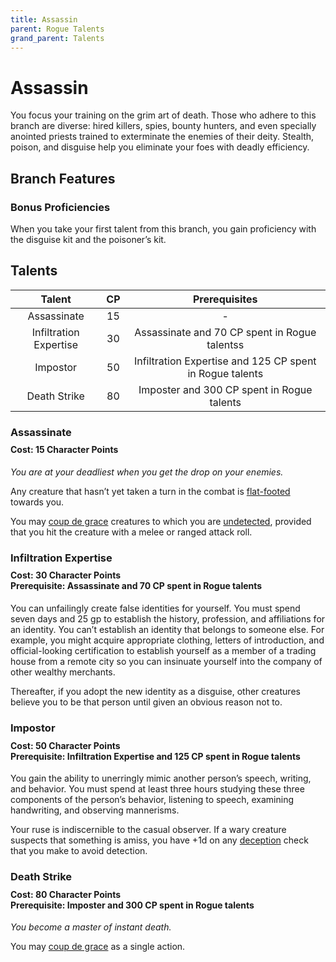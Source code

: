 ```yaml
---
title: Assassin
parent: Rogue Talents
grand_parent: Talents
---
```


# Assassin
You focus your training on the grim art of death. Those who adhere to this branch are diverse: hired killers, spies, bounty hunters, and even specially anointed priests trained to exterminate the enemies of their deity. Stealth, poison, and disguise help you eliminate your foes with deadly efficiency.

## Branch Features

### Bonus Proficiencies
When you take your first talent from this branch, you gain proficiency with the disguise kit and the poisoner’s kit.

## Talents

| Talent | CP | Prerequisites |
|:------:|:--:|:-------------:|
| Assassinate            | 15  | - |
| Infiltration Expertise | 30 | Assassinate and 70 CP spent in Rogue talentss |
| Impostor               | 50 | Infiltration Expertise and 125 CP spent in Rogue talents |
| Death Strike           | 80 | Imposter and 300 CP spent in Rogue talents |

### Assassinate

<div style="margin-top:-10px;"></div>

#### **Cost:** 15 Character Points
*You are at your deadliest when you get the drop on your enemies.*

Any creature that hasn’t yet taken a turn in the combat is [flat-footed](https://stormchaserroleplaying.com/stormchaserRPG/Conditions/Flatfooted/) towards you.

You may [coup de grace](https://stormchaserroleplaying.com/stormchaserRPG/Combat/Melee/Coup/) creatures to which you are [undetected](https://stormchaserroleplaying.com/stormchaserRPG/General/Awareness/Detecting/#undetected), provided that you hit the creature with a melee or ranged attack roll.

### Infiltration Expertise

<div style="margin-top:-10px;"></div>

#### **Cost:** 30 Character Points<br>**Prerequisite:** Assassinate and 70 CP spent in Rogue talents
You can unfailingly create false identities for yourself. You must spend seven days and 25 gp to establish the history, profession, and affiliations for an identity. You can’t establish an identity that belongs to someone else. For example, you might acquire appropriate clothing, letters of introduction, and official-looking certification to establish yourself as a member of a trading house from a remote city so you can insinuate yourself into the company of other wealthy merchants.

Thereafter, if you adopt the new identity as a disguise, other creatures believe you to be that person until given an obvious reason not to.

### Impostor

<div style="margin-top:-10px;"></div>

#### **Cost:** 50 Character Points<br>**Prerequisite:** Infiltration Expertise and 125 CP spent in Rogue talents
You gain the ability to unerringly mimic another person’s speech, writing, and behavior. You must spend at least three hours studying these three components of the person’s behavior, listening to speech, examining handwriting, and observing mannerisms.

Your ruse is indiscernible to the casual observer. If a wary creature suspects that something is amiss, you have +1d on any [deception](https://stormchaserroleplaying.com/stormchaserRPG/Skills/Deception/) check that you make to avoid detection.

### Death Strike

<div style="margin-top:-10px;"></div>

#### **Cost:** 80 Character Points<br>**Prerequisite:** Imposter and 300 CP spent in Rogue talents
*You become a master of instant death.*

You may [coup de grace](https://stormchaserroleplaying.com/stormchaserRPG/Combat/Melee/Coup/) as a single action.
